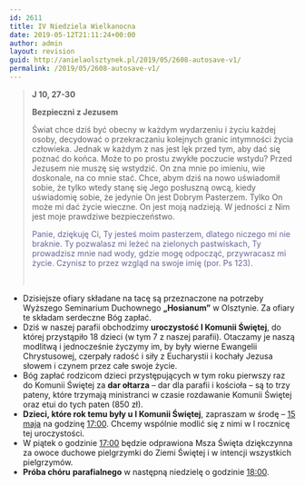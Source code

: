 ```yaml
---
id: 2611
title: IV Niedziela Wielkanocna
date: 2019-05-12T21:11:24+00:00
author: admin
layout: revision
guid: http://anielaolsztynek.pl/2019/05/2608-autosave-v1/
permalink: /2019/05/2608-autosave-v1/
---
```

> **J 10, 27-30**
> 
> **Bezpieczni z Jezusem**
> 
> Świat chce dziś być obecny w każdym wydarzeniu i życiu każdej osoby, decydować o przekraczaniu kolejnych granic intymności życia człowieka. Jednak w każdym z nas jest lęk przed tym, aby dać się poznać do końca. Może to po prostu zwykłe poczucie wstydu? Przed Jezusem nie muszę się wstydzić. On zna mnie po imieniu, wie doskonale, na co mnie stać. Chce, abym dziś na nowo uświadomił sobie, że tylko wtedy stanę się Jego posłuszną owcą, kiedy uświadomię sobie, że jedynie On jest Dobrym Pasterzem. Tylko On może mi dać życie wieczne. On jest moją nadzieją. W jedności z Nim jest moje prawdziwe bezpieczeństwo.
> 
> <span style="color: #666699;">Panie, dziękuję</span> <span style="color: #666699;">Ci, Ty jesteś moim pasterzem, dlatego niczego mi nie braknie. Ty pozwalasz mi leżeć na zielonych pastwiskach, Ty prowadzisz mnie nad wody, gdzie mogę odpocząć, przywracasz mi życie. Czynisz to przez wzgląd na swoje imię (por. Ps 123).</span>
> 
> &nbsp;

  * Dzisiejsze ofiary składane na tacę są przeznaczone na potrzeby Wyższego Seminarium Duchownego **„Hosianum”** w Olsztynie. Za ofiary te składam serdeczne Bóg zapłać.
  * Dziś w naszej parafii obchodzimy **uroczystość I Komunii Świętej**, do której przystąpiło 18 dzieci (w tym 7 z naszej parafii). Otaczamy je naszą modlitwą i jednocześnie życzymy im, by były wierne Ewangelii Chrystusowej, czerpały radość i siły z Eucharystii i kochały Jezusa słowem i czynem przez całe swoje życie.
  * Bóg zapłać rodzicom dzieci przystępujących w tym roku pierwszy raz do Komunii Świętej za **dar ołtarza** – dar dla parafii i kościoła – są to trzy pateny, które trzymają ministranci w czasie rozdawanie Komunii Świętej oraz etui do tych paten (850 zł).
  * **Dzieci, które rok temu były u I Komunii Świętej**, zapraszam w środę – <span style="text-decoration: underline;">15 maja</span> na godzinę <span style="text-decoration: underline;">17:00</span>. Chcemy wspólnie modlić się z nimi w I rocznicę tej uroczystości.
  * W piątek o godzinie <span style="text-decoration: underline;">17:00</span> będzie odprawiona Msza Święta dziękczynna za owoce duchowe pielgrzymki do Ziemi Świętej i w intencji wszystkich pielgrzymów.
  * **Próba chóru** **parafialnego** w następną niedzielę o godzinie <span style="text-decoration: underline;">18:00</span>.